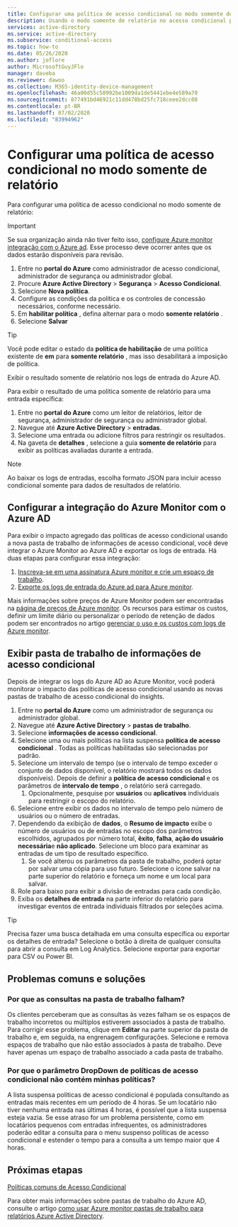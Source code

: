 ```yaml
---
title: Configurar uma política de acesso condicional no modo somente de relatório-Azure Active Directory
description: Usando o modo somente de relatório no acesso condicional para auxiliar na adoção
services: active-directory
ms.service: active-directory
ms.subservice: conditional-access
ms.topic: how-to
ms.date: 05/26/2020
ms.author: joflore
author: MicrosoftGuyJFlo
manager: daveba
ms.reviewer: dawoo
ms.collection: M365-identity-device-management
ms.openlocfilehash: 46a00d55c58992be1009da1de5441ebe4e589a70
ms.sourcegitcommit: 877491bd46921c11dd478bd25fc718ceee2dcc08
ms.contentlocale: pt-BR
ms.lasthandoff: 07/02/2020
ms.locfileid: "83994962"
---
```

# <a name="configure-a-conditional-access-policy-in-report-only-mode"></a>Configurar uma política de acesso condicional no modo somente de relatório

Para configurar uma política de acesso condicional no modo somente de relatório:

> [!IMPORTANT]
> Se sua organização ainda não tiver feito isso, [configure Azure monitor integração com o Azure ad](#set-up-azure-monitor-integration-with-azure-ad). Esse processo deve ocorrer antes que os dados estarão disponíveis para revisão.

1. Entre no **portal do Azure** como administrador de acesso condicional, administrador de segurança ou administrador global.
1. Procure **Azure Active Directory** > **Segurança** > **Acesso Condicional**.
1. Selecione **Nova política**.
1. Configure as condições da política e os controles de concessão necessários, conforme necessário.
1. Em **habilitar política** , defina alternar para o modo **somente relatório** .
1. Selecione **Salvar**

> [!TIP]
> Você pode editar o estado da **política de habilitação** de uma política existente de **em** para **somente relatório** , mas isso desabilitará a imposição de política. 

Exibir o resultado somente de relatório nos logs de entrada do Azure AD.

Para exibir o resultado de uma política somente de relatório para uma entrada específica:

1. Entre no **portal do Azure** como um leitor de relatórios, leitor de segurança, administrador de segurança ou administrador global.
1. Navegue até **Azure Active Directory**  >  **entradas**.
1. Selecione uma entrada ou adicione filtros para restringir os resultados.
1. Na gaveta de **detalhes** , selecione a guia **somente de relatório** para exibir as políticas avaliadas durante a entrada.

> [!NOTE]
> Ao baixar os logs de entradas, escolha formato JSON para incluir acesso condicional somente para dados de resultados de relatório.

## <a name="set-up-azure-monitor-integration-with-azure-ad"></a>Configurar a integração do Azure Monitor com o Azure AD

Para exibir o impacto agregado das políticas de acesso condicional usando a nova pasta de trabalho de informações de acesso condicional, você deve integrar o Azure Monitor ao Azure AD e exportar os logs de entrada. Há duas etapas para configurar essa integração: 

1. [Inscreva-se em uma assinatura Azure monitor e crie um espaço de trabalho](/azure/azure-monitor/learn/quick-create-workspace).
1. [Exporte os logs de entrada do Azure ad para Azure monitor](/azure/active-directory/reports-monitoring/howto-integrate-activity-logs-with-log-analytics).

Mais informações sobre preços de Azure Monitor podem ser encontradas na [página de preços de Azure monitor](https://azure.microsoft.com/pricing/details/monitor/). Os recursos para estimar os custos, definir um limite diário ou personalizar o período de retenção de dados podem ser encontrados no artigo [gerenciar o uso e os custos com logs de Azure monitor](../../azure-monitor/platform/manage-cost-storage.md#estimating-the-costs-to-manage-your-environment).

## <a name="view-conditional-access-insights-workbook"></a>Exibir pasta de trabalho de informações de acesso condicional

Depois de integrar os logs do Azure AD ao Azure Monitor, você poderá monitorar o impacto das políticas de acesso condicional usando as novas pastas de trabalho de acesso condicional do insights.

1. Entre no **portal do Azure** como um administrador de segurança ou administrador global.
1. Navegue até **Azure Active Directory**  >  **pastas de trabalho**.
1. Selecione **informações de acesso condicional**.
1. Selecione uma ou mais políticas na lista suspensa **política de acesso condicional** . Todas as políticas habilitadas são selecionadas por padrão.
1. Selecione um intervalo de tempo (se o intervalo de tempo exceder o conjunto de dados disponível, o relatório mostrará todos os dados disponíveis). Depois de definir a **política de acesso condicional** e os parâmetros de **intervalo de tempo** , o relatório será carregado.
   1. Opcionalmente, pesquise por **usuários** ou **aplicativos** individuais para restringir o escopo do relatório.
1. Selecione entre exibir os dados no intervalo de tempo pelo número de usuários ou o número de entradas.
1. Dependendo da exibição de **dados**, o **Resumo de impacto** exibe o número de usuários ou de entradas no escopo dos parâmetros escolhidos, agrupados por número total, **êxito**, **falha**, **ação do usuário necessária**e **não aplicado**. Selecione um bloco para examinar as entradas de um tipo de resultado específico. 
   1. Se você alterou os parâmetros da pasta de trabalho, poderá optar por salvar uma cópia para uso futuro. Selecione o ícone salvar na parte superior do relatório e forneça um nome e um local para salvar.
1. Role para baixo para exibir a divisão de entradas para cada condição.
1. Exiba os **detalhes de entrada** na parte inferior do relatório para investigar eventos de entrada individuais filtrados por seleções acima.

> [!TIP] 
> Precisa fazer uma busca detalhada em uma consulta específica ou exportar os detalhes de entrada? Selecione o botão à direita de qualquer consulta para abrir a consulta em Log Analytics. Selecione exportar para exportar para CSV ou Power BI.

## <a name="common-problems-and-solutions"></a>Problemas comuns e soluções

### <a name="why-are-the-queries-in-the-workbook-failing"></a>Por que as consultas na pasta de trabalho falham?

Os clientes perceberam que as consultas às vezes falham se os espaços de trabalho incorretos ou múltiplos estiverem associados à pasta de trabalho. Para corrigir esse problema, clique em **Editar** na parte superior da pasta de trabalho e, em seguida, na engrenagem configurações. Selecione e remova espaços de trabalho que não estão associados à pasta de trabalho. Deve haver apenas um espaço de trabalho associado a cada pasta de trabalho.

### <a name="why-doesnt-the-conditional-access-policies-dropdown-parameter-contain-my-policies"></a>Por que o parâmetro DropDown de políticas de acesso condicional não contém minhas políticas?

A lista suspensa políticas de acesso condicional é populada consultando as entradas mais recentes em um período de 4 horas. Se um locatário não tiver nenhuma entrada nas últimas 4 horas, é possível que a lista suspensa esteja vazia. Se esse atraso for um problema persistente, como em locatários pequenos com entradas infrequentes, os administradores poderão editar a consulta para o menu suspenso políticas de acesso condicional e estender o tempo para a consulta a um tempo maior que 4 horas.

## <a name="next-steps"></a>Próximas etapas

[Políticas comuns de Acesso Condicional](concept-conditional-access-policy-common.md)

Para obter mais informações sobre pastas de trabalho do Azure AD, consulte o artigo [como usar Azure monitor pastas de trabalho para relatórios Azure Active Directory](../reports-monitoring/howto-use-azure-monitor-workbooks.md).
